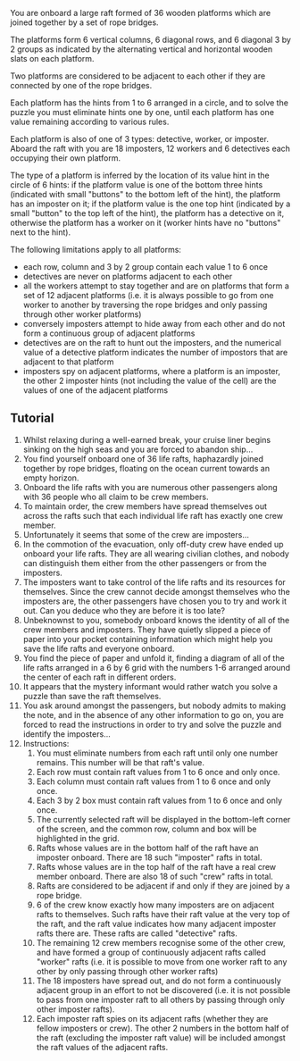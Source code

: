 You are onboard a large raft formed of 36 wooden platforms which are joined together by a set of rope bridges. 

The platforms form 6 vertical columns, 6 diagonal rows, and 6 diagonal 3 by 2 groups as indicated by the alternating vertical and horizontal wooden slats on each platform. 

Two platforms are considered to be adjacent to each other if they are connected by one of the rope bridges.

Each platform has the hints from 1 to 6 arranged in a circle, and to solve the puzzle you must eliminate hints one by one, until each platform has one value remaining according to various rules.

Each platform is also of one of 3 types: detective, worker, or imposter. Aboard the raft with you are 18 imposters, 12 workers and 6 detectives each occupying their own platform.

The type of a platform is inferred by the location of its value hint in the circle of 6 hints:  if the platform value is one of the bottom three hints (indicated with small "buttons" to the bottom left of the hint), the platform has an imposter on it; if the platform value is the one top hint (indicated by a small "button" to the top left of the hint), the platform has a detective on it, otherwise the platform has a worker on it (worker hints have no "buttons" next to the hint). 

The following limitations apply to all platforms:
- each row, column and 3 by 2 group contain each value 1 to 6 once
- detectives are never on platforms adjacent to each other
- all the workers attempt to stay together and are on platforms that form a set of 12 adjacent platforms (i.e. it is always possible to go from one worker to another by traversing the rope bridges and only passing through other worker platforms)
- conversely imposters attempt to hide away from each other and do not form a continuous group of adjacent platforms 
- detectives are on the raft to hunt out the imposters, and the numerical value of a detective platform indicates the number of impostors that are adjacent to that platform
- imposters spy on adjacent platforms, where a platform is an imposter, the other 2 imposter hints (not including the value of the cell) are the values of one of the adjacent platforms

## Tutorial

1. Whilst relaxing during a well-earned break, your cruise liner begins sinking on the high seas and you are forced to abandon ship...
2. You find yourself onboard one of 36 life rafts, haphazardly joined together by rope bridges, floating on the ocean current towards an empty horizon.
3. Onboard the life rafts with you are numerous other passengers along with 36 people who all claim to be crew members.
4. To maintain order, the crew members have spread themselves out across the rafts such that each individual life raft has exactly one crew member.
5. Unfortunately it seems that some of the crew are imposters...
6. In the commotion of the evacuation, only off-duty crew have ended up onboard your life rafts. They are all wearing civilian clothes, and nobody can distinguish them either from the other passengers or from the imposters.
7. The imposters want to take control of the life rafts and its resources for themselves. Since the crew cannot decide amongst themselves who the imposters are, the other passengers have chosen you to try and work it out. Can you deduce who they are before it is too late?
8. Unbeknownst to you, somebody onboard knows the identity of all of the crew members and imposters. They have quietly slipped a piece of paper into your pocket containing information which might help you save the life rafts and everyone onboard.
9.  You find the piece of paper and unfold it, finding a diagram of all of the life rafts arranged in a 6 by 6 grid with the numbers 1-6 arranged around the center of each raft in different orders. 
10. It appears that the mystery informant would rather watch you solve a puzzle than save the raft themselves.
11. You ask around amongst the passengers, but nobody admits to making the note, and in the absence of any other information to go on, you are forced to read the instructions in order to try and solve the puzzle and identify the imposters...
12. Instructions:
    1. You must eliminate numbers from each raft until only one number remains. This number will be that raft's value.
    2. Each row must contain raft values from 1 to 6 once and only once.
    3. Each column must contain raft values from 1 to 6 once and only once.
    4. Each 3 by 2 box must contain raft values from 1 to 6 once and only once.
    5. The currently selected raft will be displayed in the bottom-left corner of the screen, and the common row, column and box will be highlighted in the grid.
    6. Rafts whose values are in the bottom half of the raft have an imposter onboard. There are 18 such "imposter" rafts in total.
    7. Rafts whose values are in the top half of the raft have a real crew member onboard. There are also 18 of such "crew" rafts in total.
    8. Rafts are considered to be adjacent if and only if they are joined by a rope bridge.
    9. 6 of the crew know exactly how many imposters are on adjacent rafts to themselves. Such rafts have their raft value at the very top of the raft, and the raft value indicates how many adjacent imposter rafts there are. These rafts are called "detective" rafts.
    10. The remaining 12 crew members recognise some of the other crew, and have formed a group of continuously adjacent rafts called "worker" rafts (i.e. it is possible to move from one worker raft to any other by only passing through other worker rafts)
    11. The 18 imposters have spread out, and do not form a continuously adjacent group in an effort to not be discovered (i.e. it is not possible to pass from one imposter raft to all others by passing through only other imposter rafts).
    12. Each imposter raft spies on its adjacent rafts (whether they are fellow imposters or crew). The other 2 numbers in the bottom half of the raft (excluding the imposter raft value) will be included amongst the raft values of the adjacent rafts.